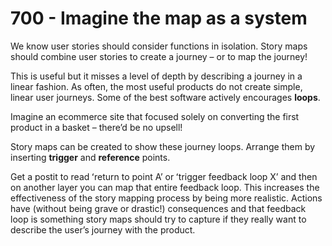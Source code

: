 # 700 - Imagine the map as a system

We know user stories should consider functions in isolation. Story maps should combine user stories to create a journey – or to map the journey! 

This is useful but it misses a level of depth by describing a journey in a linear fashion. As often, the most useful products do not create simple, linear user journeys. Some of the best software actively encourages **loops**. 

Imagine an ecommerce site that focused solely on converting the first product in a basket – thereʼd be no upsell! 

Story maps can be created to show these journey loops. Arrange them by inserting **trigger** and **reference** points.

Get a postit to read ʻreturn to point Aʼ or ʻtrigger feedback loop Xʼ and then on another layer you can map that entire feedback loop. This increases the effectiveness of the story mapping process by being more realistic. Actions have (without being grave or drastic!) consequences and that feedback loop is something story maps should try to capture if they really want to describe the userʼs journey with the product.

